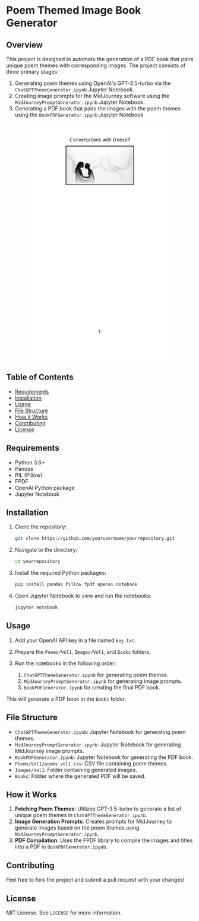 # Poem Themed Image Book Generator

## Overview

This project is designed to automate the generation of a PDF book that pairs unique poem themes with corresponding images. The project consists of three primary stages:

1. Generating poem themes using OpenAI's GPT-3.5-turbo via the `ChatGPTThemeGenerator.ipynb` Jupyter Notebook.
2. Creating image prompts for the MidJourney software using the `MidJourneyPromptGenerator.ipynb` Jupyter Notebook.
3. Generating a PDF book that pairs the images with the poem themes using the `BookPDFGenerator.ipynb` Jupyter Notebook.

<div align="center">
  <img src="/GIF/ezgif.com-gif-maker.gif" width="400"/>
</div>

## Table of Contents

- [Requirements](#requirements)
- [Installation](#installation)
- [Usage](#usage)
- [File Structure](#file-structure)
- [How it Works](#how-it-works)
- [Contributing](#contributing)
- [License](#license)

## Requirements

* Python 3.6+
* Pandas
* PIL (Pillow)
* FPDF
* OpenAI Python package
* Jupyter Notebook

## Installation

1. Clone the repository:
    ```bash
    git clone https://github.com/yourusername/yourrepository.git
    ```
    
2. Navigate to the directory:
    ```bash
    cd yourrepository
    ```

3. Install the required Python packages:
    ```bash
    pip install pandas Pillow fpdf openai notebook
    ```

4. Open Jupyter Notebook to view and run the notebooks:
    ```bash
    jupyter notebook
    ```

## Usage

1. Add your OpenAI API key in a file named `key.txt`.

2. Prepare the `Poems/Vol1`, `Images/Vol1`, and `Books` folders.

3. Run the notebooks in the following order:
    1. `ChatGPTThemeGenerator.ipynb` for generating poem themes.
    2. `MidJourneyPromptGenerator.ipynb` for generating image prompts.
    3. `BookPDFGenerator.ipynb` for creating the final PDF book.

This will generate a PDF book in the `Books` folder.

## File Structure

- `ChatGPTThemeGenerator.ipynb`: Jupyter Notebook for generating poem themes.
- `MidJourneyPromptGenerator.ipynb`: Jupyter Notebook for generating MidJourney image prompts.
- `BookPDFGenerator.ipynb`: Jupyter Notebook for generating the PDF book.
- `Poems/Vol1/poems_vol1.csv`: CSV file containing poem themes.
- `Images/Vol1`: Folder containing generated images.
- `Books`: Folder where the generated PDF will be saved.

## How it Works

1. **Fetching Poem Themes**: Utilizes GPT-3.5-turbo to generate a list of unique poem themes in `ChatGPTThemeGenerator.ipynb`.
2. **Image Generation Prompts**: Creates prompts for MidJourney to generate images based on the poem themes using `MidJourneyPromptGenerator.ipynb`.
3. **PDF Compilation**: Uses the FPDF library to compile the images and titles into a PDF in `BookPDFGenerator.ipynb`.

## Contributing

Feel free to fork the project and submit a pull request with your changes!

## License

MIT License. See `LICENSE` for more information.

